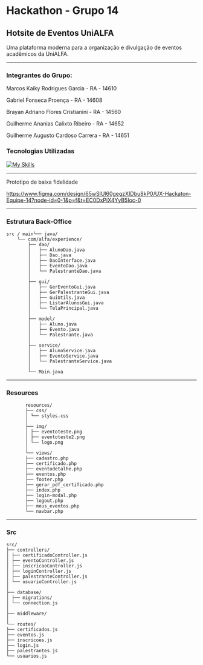 #  Hackathon - Grupo 14  
##  Hotsite de Eventos UniALFA

Uma plataforma moderna para a organização e divulgação de eventos acadêmicos da UniALFA.

---

###  Integrantes do Grupo:

Marcos Kaiky Rodrigues Garcia - RA - 14610

Gabriel Fonseca Proença - RA - 14608

Brayan Adriano Flores Cristianini - RA - 14560

Guilherme Ananias Calixto Ribeiro - RA - 14652

Guilherme Augusto Cardoso Carrera - RA - 14651


###  Tecnologias Utilizadas

[![My Skills](https://skillicons.dev/icons?i=java,maven,php,js,nodejs,html,css,bootstrap,mysql,git,github)](https://skillicons.dev)


---


Prototipo de baixa fidelidade

https://www.figma.com/design/65wSlUl60gegzXIDbu8kP0/UX-Hackaton-Equipe-14?node-id=0-1&p=f&t=EC0DxPiX4YyB5Ioc-0


---

### Estrutura Back-Office



    src / main└── java/
        └── com/alfa/experience/
            ├── dao/
            │   ├── AlunoDao.java
            │   ├── Dao.java
            │   ├── DaoInterface.java
            │   ├── EventoDao.java
            │   └── PalestranteDao.java
            │
            ├── gui/
            │   ├── GerEventoGui.java
            │   ├── GerPalestranteGui.java
            │   ├── GuiUtils.java
            │   ├── ListarAlunosGui.java
            │   └── TelaPrincipal.java
            │
            ├── model/
            │   ├── Aluno.java
            │   ├── Evento.java
            │   └── Palestrante.java
            │
            ├── service/
            │   ├── AlunoService.java
            │   ├── EventoService.java
            │   └── PalestranteService.java
            │
            └── Main.java
---

### Resources


           resources/
           ├── css/
           │ └── styles.css
           │
           ├── img/
           │ ├── eventoteste.png
           │ ├── eventoteste2.png
           │ └── logo.png
           │
           └── views/
           ├── cadastro.php
           ├── certificado.php
           ├── eventodetalhe.php
           ├── eventos.php
           ├── footer.php
           ├── gerar_pdf_certificado.php
           ├── index.php
           ├── login-modal.php
           ├── logout.php
           ├── meus_eventos.php
           └── navbar.php
---

### Src


    src/
    ├── controllers/
    │ ├── certificadoController.js
    │ ├── eventoController.js
    │ ├── inscricaoController.js
    │ ├── loginController.js
    │ ├── palestranteController.js
    │ └── usuarioController.js
    │
    ├── database/
    │ ├── migrations/
    │ └── connection.js
    │
    ├── middleware/
    │
    └── routes/
    ├── certificados.js
    ├── eventos.js
    ├── inscricoes.js
    ├── login.js
    ├── palestrantes.js
    └── usuarios.js

